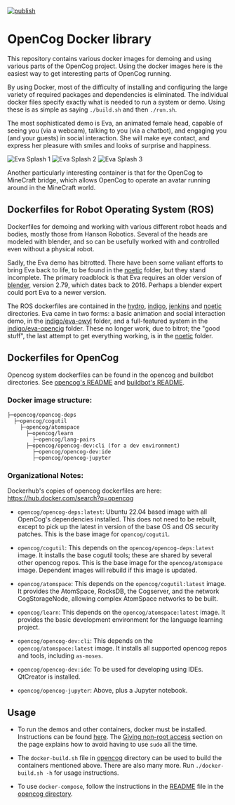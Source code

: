 [![publish](https://github.com/opencog/docker/actions/workflows/publish-images.yml/badge.svg)](https://github.com/opencog/docker/actions)

# OpenCog Docker library
This repository contains various docker images for demoing and using
various parts of the OpenCog project. Using the docker images here is
the easiest way to get interesting parts of OpenCog running.

By using Docker, most of the difficulty of installing and configuring
the large variety of required packages and dependencies is eliminated.
The individual docker files specify exactly what is needed to run a
system or demo.  Using these is as simple as saying `./build.sh` and
then `./run.sh`.

The most sophisticated demo is Eva, an animated female head, capable
of seeing you (via a webcam), talking to you (via a chatbot), and
engaging you (and your guests) in social interaction.  She will
make eye contact, and express her pleasure with smiles and looks
of surprise and happiness.

![Eva Splash 1](indigo/Eva-1-small.png) ![Eva Splash 2](indigo/Eva-2-small.png) ![Eva Splash 3](indigo/Eva-3-small.png)

Another particularly interesting container is that for the OpenCog to
MineCraft bridge, which allows OpenCog to operate an avatar running
around in the MineCraft world.

## Dockerfiles for Robot Operating System (ROS)
Dockerfiles for demoing and working with various different robot heads
and bodies, mostly those from Hanson Robotics. Several of the heads are
modeled with blender, and so can be usefully worked with and controlled
even without a physical robot.

Sadly, the Eva demo has bitrotted. There have been some valiant efforts
to bring Eva back to life, to be found in the [noetic](noetic) folder,
but they stand incomplete. The primary roadblock is that Eva requires
an older version of [blender](https://www.blender.org/), version 2.79,
which dates back to 2016. Perhaps a blender expert could port Eva to
a newer version.

The ROS dockerfiles are contained in the [hydro](hydro), [indigo](indigo),
[jenkins](jenkins) and [noetic](noetic) directories. Eva came in
two forms: a basic animation and social interaction demo, in the
[indigo/eva-owyl](indigo/eva-owyl) folder, and a full-featured
system in the [indigo/eva-opencig](indigo/eva-opencog) folder.
These no longer work, due to bitrot; the "good stuff", the last
attempt to get everything working, is in the [noetic](noetic) folder.

## Dockerfiles for OpenCog
Opencog system dockerfiles can be found in the opencog and buildbot
directories.  See [opencog's README](opencog/README.md) and
[buildbot's README](buildbot/README.md).

### Docker image structure:

    ├─opencog/opencog-deps
      ├─opencog/cogutil
        ├─opencog/atomspace
          ├─opencog/learn
            ├─opencog/lang-pairs
          ├─opencog/opencog-dev:cli (for a dev environment)
            ├─opencog/opencog-dev:ide
            ├─opencog/opencog-jupyter

### Organizational Notes:
Dockerhub's copies of opencog dockerfiles are here:
https://hub.docker.com/search?q=opencog

* `opencog/opencog-deps:latest`: Ubuntu 22.04 based image with all
   OpenCog's dependencies installed. This does not need to be rebuilt,
   except to pick up the latest in version of the base OS and OS security
   patches. This is the base image for `opencog/cogutil`.

* `opencog/cogutil`: This depends on the `opencog/opencog-deps:latest`
  image. It installs the base cogutil tools; these are shared by
  several other opencog repos. This is the base image for the
  `opencog/atomspace` image.  Dependent images will rebuild if this
   image is updated.

* `opencog/atomspace`: This depends on the `opencog/cogutil:latest`
  image. It provides the AtomSpace, RocksDB, the Cogserver, and the
  network CogStorageNode, allowing complex AtomSpace networks to
  be built.

* `opencog/learn`: This depends on the `opencog/atomspace:latest`
  image. It provides the basic development environment for the
  language learning project.

* `opencog/opencog-dev:cli`: This depends on the
  `opencog/atomspace:latest` image. It installs all supported opencog
  repos and tools, including `as-moses`.

* `opencog/opencog-dev:ide`: To be used for developing using IDEs.
   QtCreator is installed.

* `opencog/opencog-jupyter`: Above, plus a Jupyter notebook.

## Usage
* To run the demos and other containers, docker must be installed.
  Instructions can be found [here](https://docs.docker.com/installation/).
  The [Giving non-root access](https://docs.docker.com/installation/ubuntulinux/#giving-non-root-access)
  section on the page explains how to avoid having to use `sudo` all the time.

* The `docker-build.sh` file in [opencog](opencog) directory can be used
  to build the containers mentioned above. There are also many more.
  Run `./docker-build.sh -h` for usage instructions.

* To use `docker-compose`, follow the instructions in the
  [README](opencog/README.md) file in the [opencog directory](opencog).
